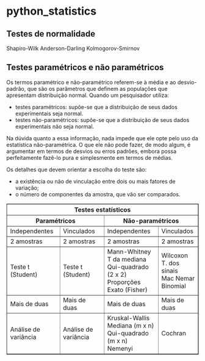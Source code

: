 # python_statistics

## Testes de normalidade
Shapiro-Wilk
Anderson-Darling
Kolmogorov-Smirnov

## Testes paramétricos e não paramétricos

Os termos paramétrico e não-paramétrico referem-se à média e ao desvio-padrão, que são os parâmetros que definem as populações que apresentam distribuição normal. 
Quando um pesquisador utiliza:

- testes paramétricos: supõe-se que a distribuição de seus dados experimentais seja normal.
- testes não-paramétricos: supõe-se que a distribuição de seus dados experimentais não seja normal.

Na dúvida quanto a essa informação, nada impede que ele opte pelo uso da estatística não-paramétrica. O que ele não pode fazer, de modo algum, é argumentar em termos de desvios ou erros padrões, embora possa perfeitamente fazê-lo pura e simplesmente em termos de médias.

Os detalhes que devem orientar a escolha do teste são:

- a existência ou não de vinculação entre dois ou mais fatores de variação;
- o número de componentes da amostra, que vão ser comparados.

<table border="1">
<tr>
    <th colspan="4">Testes estatísticos</th>
</tr>
<tr>
    <th colspan="2">Paramétricos</th>
    <th colspan="2">Não-paramétricos</th>
</tr>
<tr>
    <td>Independentes</td>
    <td>Vinculados</td>
    <td>Independentes</td>
    <td>Vinculados</td>
</tr>
<tr>
    <td>2 amostras</td>
    <td>2 amostras</td>
    <td>2 amostras</td>
    <td>2 amostras</td>
 </tr>
 <tr>
    <td>Teste t (Student)</td>
    <td>Teste t (Student)</td>
    <td>Mann-Whitney<br/>T da mediana<br/>Qui-quadrado (2 x 2)<br/>Proporções<br/>Exato (Fisher)</td>
    <td>Wilcoxon<br/>T. dos sinais<br/>Mac Nemar<br/>Binomial</td>
  </tr>
  <tr>
    <td>Mais de duas</td>
    <td>Mais de duas</td>
    <td>Mais de duas</td>
    <td>Mais de duas</td>
  </tr>
  <tr>
    <td>Análise de variância</td>
    <td>Análise de variância</td>
    <td>Kruskal-Wallis<br>Mediana (m x n)<br/>Qui-quadrado (m x n)<br>Nemenyi</td>
    <td>Cochran</td>
  </tr>
</table>

